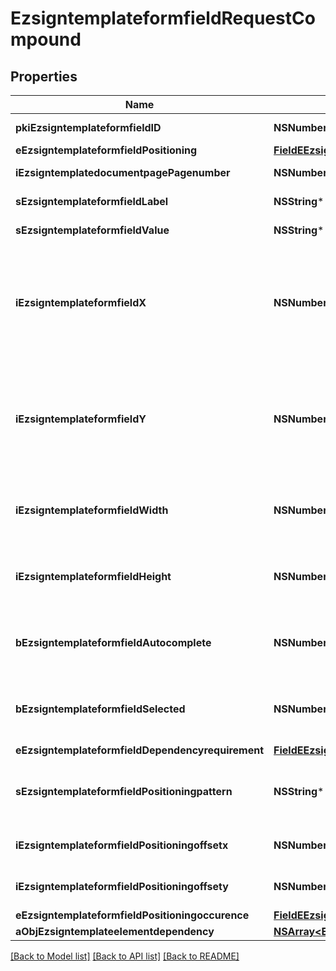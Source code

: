 # EzsigntemplateformfieldRequestCompound

## Properties
Name | Type | Description | Notes
------------ | ------------- | ------------- | -------------
**pkiEzsigntemplateformfieldID** | **NSNumber*** | The unique ID of the Ezsigntemplateformfield | [optional] 
**eEzsigntemplateformfieldPositioning** | [**FieldEEzsigntemplateformfieldPositioning***](FieldEEzsigntemplateformfieldPositioning.md) |  | [optional] 
**iEzsigntemplatedocumentpagePagenumber** | **NSNumber*** | The page number in the Ezsigntemplatedocument | 
**sEzsigntemplateformfieldLabel** | **NSString*** | The Label for the Ezsigntemplateformfield | 
**sEzsigntemplateformfieldValue** | **NSString*** | The value for the Ezsigntemplateformfield | [optional] 
**iEzsigntemplateformfieldX** | **NSNumber*** | The X coordinate (Horizontal) where to put the Ezsigntemplateformfield on the Ezsigntemplatepage.  Coordinate is calculated at 100dpi (dot per inch). So for example, if you want to put the Ezsigntemplateformfield 2 inches from the left border of the page, you would use \&quot;200\&quot; for the X coordinate. | [optional] 
**iEzsigntemplateformfieldY** | **NSNumber*** | The Y coordinate (Vertical) where to put the Ezsigntemplateformfield on the Ezsigntemplatepage.  Coordinate is calculated at 100dpi (dot per inch). So for example, if you want to put the Ezsigntemplateformfield 3 inches from the top border of the page, you would use \&quot;300\&quot; for the Y coordinate. | [optional] 
**iEzsigntemplateformfieldWidth** | **NSNumber*** | The Width of the Ezsigntemplateformfield in pixels calculated at 100 DPI  The allowed values are varying based on the eEzsigntemplateformfieldgroupType.  | eEzsigntemplateformfieldgroupType | Valid values | | ------------------------- | ------------ | | Checkbox                  | 22           | | Dropdown                  | 22-65535     | | Radio                     | 22           | | Text                      | 22-65535     | | Textarea                  | 22-65535     | | 
**iEzsigntemplateformfieldHeight** | **NSNumber*** | The Height of the Ezsigntemplateformfield in pixels calculated at 100 DPI  The allowed values are varying based on the eEzsigntemplateformfieldgroupType.  | eEzsigntemplateformfieldgroupType | Valid values | | ------------------------- | ------------ | | Checkbox                  | 22           | | Dropdown                  | 22           | | Radio                     | 22           | | Text                      | 22           | | Textarea                  | 22-65535     |  | 
**bEzsigntemplateformfieldAutocomplete** | **NSNumber*** | Whether the Ezsigntemplateformfield allows the use of the autocomplete of the browser.  This can only be set if eEzsigntemplateformfieldgroupType is **Text** | [optional] 
**bEzsigntemplateformfieldSelected** | **NSNumber*** | Whether the Ezsigntemplateformfield is selected or not by default.  This can only be set if eEzsigntemplateformfieldgroupType is **Checkbox** or **Radio** | [optional] 
**eEzsigntemplateformfieldDependencyrequirement** | [**FieldEEzsigntemplateformfieldDependencyrequirement***](FieldEEzsigntemplateformfieldDependencyrequirement.md) |  | [optional] 
**sEzsigntemplateformfieldPositioningpattern** | **NSString*** | The string pattern to search for the positioning. **This is not a regexp**  This will be required if **eEzsigntemplateformfieldPositioning** is set to **PerCoordinates** | [optional] 
**iEzsigntemplateformfieldPositioningoffsetx** | **NSNumber*** | The offset X  This will be required if **eEzsigntemplateformfieldPositioning** is set to **PerCoordinates** | [optional] 
**iEzsigntemplateformfieldPositioningoffsety** | **NSNumber*** | The offset Y  This will be required if **eEzsigntemplateformfieldPositioning** is set to **PerCoordinates** | [optional] 
**eEzsigntemplateformfieldPositioningoccurence** | [**FieldEEzsigntemplateformfieldPositioningoccurence***](FieldEEzsigntemplateformfieldPositioningoccurence.md) |  | [optional] 
**aObjEzsigntemplateelementdependency** | [**NSArray&lt;EzsigntemplateelementdependencyRequestCompound&gt;***](EzsigntemplateelementdependencyRequestCompound.md) |  | [optional] 

[[Back to Model list]](../README.md#documentation-for-models) [[Back to API list]](../README.md#documentation-for-api-endpoints) [[Back to README]](../README.md)


